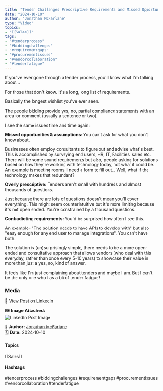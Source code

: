 ```yaml
---
title: "Tender Challenges Prescriptive Requirements and Missed Opportunities in Procurement Processes"  
date: "2024-10-10"  
author: "Jonathan McFarlane"  
type: "Video"  
topics:  
- "[[Sales]]"   
tags:  
- "#tenderprocess"  
- "#biddingchallenges"  
- "#requirementgaps"  
- "#procurementissues"  
- "#vendorcollaboration"  
- "#tenderfatigue"  
---
```



If you've ever gone through a tender process, you'll know what I'm talking about...

For those that don't know. It's a long, long list of requirements.

Basically the longest wishlist you've ever seen.

The people bidding provide yes, no, partial compliance statements with an area for comment (usually a sentence or two).

I see the same issues time and time again:

**Missed opportunities & assumptions:** You can't ask for what you don't know about.  
  
Businesses often employ consultants to figure out and advise what's best. This is accomplished by surveying end users, HR, IT, Facilities, sales etc. There will be some sound requirements but also, people asking for solutions based on how they're working with technology today, not what it could be. An example is meeting rooms, I need a form to fill out... Well, what if the technology makes that redundant?

**Overly prescriptive:** Tenders aren't small with hundreds and almost thousands of questions.  
  
Just because there are lots of questions doesn't mean you'll cover everything. This might seem counterintuitive but it's more limiting because it's not open ended. You're constrained by a thousand questions.

**Contradicting requirements:** You'd be surprised how often I see this.  
  
An example- "The solution needs to have APIs to develop with" but also "easy enough for any end user to manage integrations". You can't have both.

The solution is (un)surprisingly simple, there needs to be a more open-ended and consultative approach that allows vendors (who deal with this everyday, rather than once every 5-10 years) to showcase their value in more than just a yes, no, kind of answer.

It feels like I'm just complaining about tenders and maybe I am. But I can't be the only one who has a bit of tender fatigue?

### Media

🔗 [View Post on LinkedIn](https://www.linkedin.com/feed/update/urn:li:activity:7249937014358171649)  
  
🖼 **Image Attached:**  
![LinkedIn Post Image](https://media.licdn.com/dms/image/v2/D5605AQHeOWcJIEsBRw/feedshare-thumbnail_720_1280/feedshare-thumbnail_720_1280/0/1728519387584?e=1742263200&v=beta&t=1WPXpg55SBF1aeMkfHD01pMwW1XSUWjVMIPyagU54uU)  
  
👤 **Author:** [Jonathan McFarlane](https://www.linkedin.com/in/jonathanmcfarlane/)  
🗓️ **Date:** 2024-10-10

#### Topics

[[Sales]]  

#### Hashtags

#tenderprocess #biddingchallenges #requirementgaps #procurementissues #vendorcollaboration #tenderfatigue